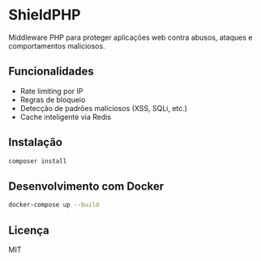 # ShieldPHP

Middleware PHP para proteger aplicações web contra abusos, ataques e comportamentos maliciosos.

## Funcionalidades

- Rate limiting por IP
- Regras de bloqueio
- Detecção de padrões maliciosos (XSS, SQLi, etc.)
- Cache inteligente via Redis

## Instalação

```bash
composer install
```

## Desenvolvimento com Docker

```bash
docker-compose up --build
```

## Licença

MIT
